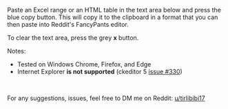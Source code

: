 Paste an Excel range or an HTML table in the text area below and press the blue copy button. This will copy it to the clipboard in a format that you can then paste into Reddit's FancyPants editor.

To clear the text area, press the grey **x** button.

Notes: 

* Tested on Windows Chrome, Firefox, and Edge
* Internet Explorer **is not supported** (ckeditor 5 [issue #330](https://github.com/ckeditor/ckeditor5/issues/330))

&nbsp;

For any suggestions, issues, feel free to DM me on Reddit: [u/tirlibibi17](http://www.reddit.com/message/compose/?to=tirlibibi17)
